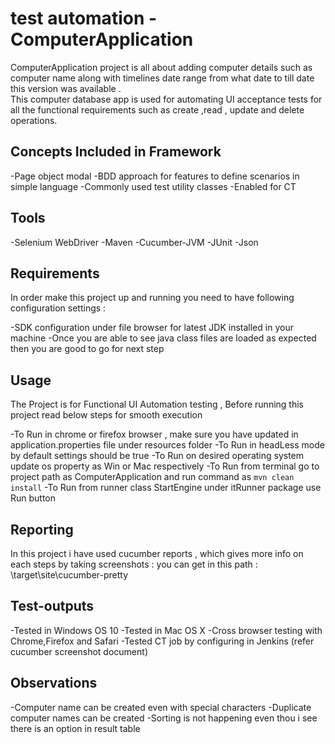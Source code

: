 
# test automation - ComputerApplication

 ComputerApplication project is all about adding computer details such as computer name along with timelines date range from what date to till date this version was available .  
 This computer database app is used for automating UI acceptance tests for all the functional requirements such as create ,read , update and delete operations.

## Concepts Included in Framework

-Page object modal
-BDD approach for features to define scenarios in simple language 
-Commonly used test utility classes
-Enabled for CT 

## Tools

-Selenium WebDriver
-Maven
-Cucumber-JVM
-JUnit
-Json

## Requirements

In order make this project up and running you need to have following configuration settings :

 -SDK configuration under file browser for latest JDK installed in your machine
 -Once you are able to see java class files are loaded as expected then you are good to go for next step

## Usage

The Project is for Functional UI Automation testing , Before running this project read below steps for smooth execution

-To Run in chrome or firefox browser , make sure you have updated in application.properties file under resources folder
-To Run in headLess mode by default settings should be true 
-To Run on desired operating system update os property as Win or Mac respectively
-To Run from terminal go to project path as ComputerApplication and run command as ```mvn clean install```
-To Run from runner class StartEngine under itRunner package use Run button


## Reporting

In this project i have used cucumber reports , which gives more info on each steps by taking screenshots :
you can get in this path : \target\site\cucumber-pretty

## Test-outputs 

-Tested in Windows OS 10
-Tested in Mac OS X
-Cross browser testing with Chrome,Firefox and Safari
-Tested CT job by configuring in Jenkins (refer cucumber screenshot document)

## Observations

 -Computer name can be created even with special characters
 -Duplicate computer names can be created
 -Sorting is not happening even thou i see there is an option in result table







